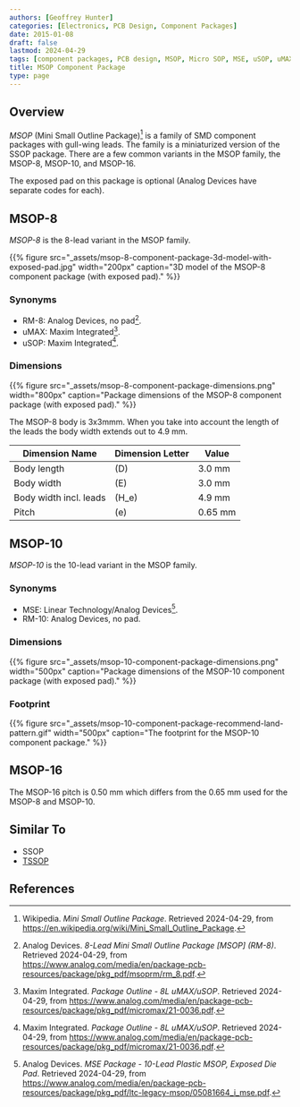 ```yaml
---
authors: [Geoffrey Hunter]
categories: [Electronics, PCB Design, Component Packages]
date: 2015-01-08
draft: false
lastmod: 2024-04-29
tags: [component packages, PCB design, MSOP, Micro SOP, MSE, uSOP, uMAX, RM-8, RM-10]
title: MSOP Component Package
type: page
---
```


## Overview

_MSOP_ (Mini Small Outline Package)[^wikipedia-msop] is a family of SMD component packages with gull-wing leads. The family is a miniaturized version of the SSOP package. There are a few common variants in the MSOP family, the MSOP-8, MSOP-10, and MSOP-16.

The exposed pad on this package is optional (Analog Devices have separate codes for each).

## MSOP-8

_MSOP-8_ is the 8-lead variant in the MSOP family.

{{% figure src="_assets/msop-8-component-package-3d-model-with-exposed-pad.jpg" width="200px" caption="3D model of the MSOP-8 component package (with exposed pad)." %}}

### Synonyms

* RM-8: Analog Devices, no pad[^analog-msop-rm-8].
* uMAX: Maxim Integrated[^maxim-umax-8].
* uSOP: Maxim Integrated[^maxim-umax-8].

### Dimensions

{{% figure src="_assets/msop-8-component-package-dimensions.png" width="800px" caption="Package dimensions of the MSOP-8 component package (with exposed pad)." %}}

The MSOP-8 body is 3x3mmm. When you take into account the length of the leads the body width extends out to 4.9 mm.

| Dimension Name         | Dimension Letter | Value  |
|------------------------|------------------|--------|
| Body length            | \(D\)            | 3.0 mm |
| Body width             | \(E\)            | 3.0 mm |
| Body width incl. leads | \(H_e\)          | 4.9 mm |
| Pitch                  | \(e\)            | 0.65 mm |

## MSOP-10

_MSOP-10_ is the 10-lead variant in the MSOP family.

### Synonyms

* MSE: Linear Technology/Analog Devices[^analog-mse-package].
* RM-10: Analog Devices, no pad.

### Dimensions

{{% figure src="_assets/msop-10-component-package-dimensions.png" width="500px" caption="Package dimensions of the MSOP-10 component package (with exposed pad)." %}}

### Footprint

{{% figure src="_assets/msop-10-component-package-recommend-land-pattern.gif" width="500px" caption="The footprint for the MSOP-10 component package." %}}

## MSOP-16

The MSOP-16 pitch is 0.50 mm which differs from the 0.65 mm used for the MSOP-8 and MSOP-10.

## Similar To

* SSOP
* [TSSOP](/pcb-design/component-packages/tssop-component-package/)

## References

[^wikipedia-msop]: Wikipedia. _Mini Small Outline Package_. Retrieved 2024-04-29, from https://en.wikipedia.org/wiki/Mini_Small_Outline_Package.
[^analog-mse-package]: Analog Devices. _MSE Package - 10-Lead Plastic MSOP, Exposed Die Pad_. Retrieved 2024-04-29, from https://www.analog.com/media/en/package-pcb-resources/package/pkg_pdf/ltc-legacy-msop/05081664_i_mse.pdf.
[^analog-msop-rm-8]: Analog Devices. _8-Lead Mini Small Outline Package [MSOP] (RM-8)_. Retrieved 2024-04-29, from https://www.analog.com/media/en/package-pcb-resources/package/pkg_pdf/msoprm/rm_8.pdf.
[^maxim-umax-8]: Maxim Integrated. _Package Outline - 8L uMAX/uSOP_. Retrieved 2024-04-29, from https://www.analog.com/media/en/package-pcb-resources/package/pkg_pdf/micromax/21-0036.pdf.
